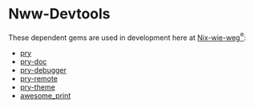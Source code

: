 # Nww-Devtools

These dependent gems are used in development here at
[Nix-wie-weg<sup>®</sup>](http://technik.nix-wie-weg.de/):

* [pry](http://pryrepl.org/)
* [pry-doc](https://github.com/banister/pry-doc)
* [pry-debugger](https://github.com/nixme/pry-debugger)
* [pry-remote](https://github.com/Mon-Ouie/pry-remote)
* [pry-theme](https://github.com/kyrylo/pry-theme)
* [awesome_print](https://github.com/michaeldv/awesome_print)
